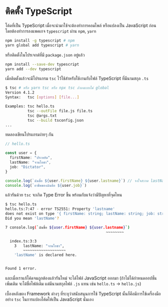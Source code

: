 # ติดตั้ง TypeScript

โค้ดที่เป็น TypeScript เมื่อจะนำมาใช้จะต้องทำการคอมไพล์ หรือแปลงเป็น JavaScript ก่อน โดยต้องทำการลงแพคเกจ `typescript` ผ่าน `npm`, `yarn`

```bash
npm install -g typescript # npm
yarn global add typescript # yarn
```

หรือติดตั้งในโปรเจกต์ที่มี `package.json` อยู่แล้ว

```bash
npm install --save-dev typescript
yarn add --dev typescript
```

เมื่อติดตั้งแล้วจะมีโปรแกรม `tsc` ไว้ใช้สำหรับใช้งานกับไฟล์ TypeScript ที่มีนามสกุล `.ts`

```bash
$ tsc # หรือ yarn tsc หรือ npx tsc ถ้าลงแบบไม่ global
Version 4.1.2
Syntax:   tsc [options] [file...]

Examples: tsc hello.ts
          tsc --outFile file.js file.ts
          tsc @args.txt
          tsc --build tsconfig.json
...
```

ทดลองเขียนโปรแกรมง่ายๆ กัน

```typescript
// hello.ts

const user = {
  firstName: "ประหยัด",
  lastName: "จานโอชา",
  job: "Dictator",
}

console.log(`ฉันชื่อ ${user.firstName} ${user.lastname}`) // จงใจสะกด lastName ผิด
console.log(`อาชีพของฉันคือ ${user.job}`)

```

แล้วรันด้วย `tsc` จะเกิด Type Error ขึ้น พร้อมกับแจ้งว่ามีปัญหาที่จุดไหน

```bash
$ tsc hello.ts
hello.ts:7:47 - error TS2551: Property 'lastname' 
does not exist on type '{ firstName: string; lastName: string; job: string; }'. 
Did you mean 'lastName'?

7 console.log(`ฉันชื่อ ${user.firstName} ${user.lastname}`)
                                             ~~~~~~~~

  index.ts:3:3
    3   lastName: "จานโอชา",
        ~~~~~~~~~~~~~~~~~~~
    'lastName' is declared here.


Found 1 error.
```

และเมื่อเราแก้โค้ดจนถูกต้องแล้วรันใหม่ จะได้ไฟล์ JavaScript ออกมา \(ถ้าไม่ได้กำหนดออปชั่นเพิ่มเติม จะได้ชื่อไฟล์เดิม แต่มีนามสกุลไฟล์ `.js` แทน เช่น `hello.ts` -&gt; `hello.js`\)

เบื้องหลังของ Framework ต่างๆ ที่ระบุว่าสนับสนุนการใช้ TypeScript นั้นก็คือมีการใช้เครื่องมืออย่าง `tsc` ในการแปลงโค้ดให้เป็น JavaScript นั่นเอง

